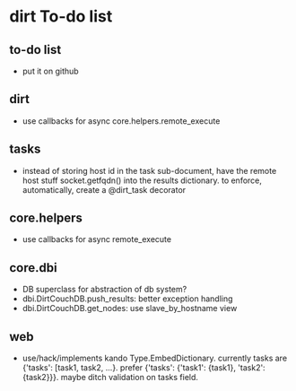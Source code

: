 dirt To-do list
===============
to-do list
----------
* put it on github

dirt
----
* use callbacks for async core.helpers.remote_execute

tasks
-----
* instead of storing host id in the task sub-document, have the remote host stuff socket.getfqdn() into the results dictionary. to enforce, automatically, create a @dirt_task decorator

core.helpers
------------
* use callbacks for async remote_execute

core.dbi
--------
* DB superclass for abstraction of db system?
* dbi.DirtCouchDB.push_results: better exception handling
* dbi.DirtCouchDB.get_nodes: use slave_by_hostname view

web
---
* use/hack/implements kando Type.EmbedDictionary. currently tasks are {'tasks': [task1, task2, ...}. prefer {'tasks': {'task1': {task1}, 'task2': {task2}}}. maybe ditch validation on tasks field.


